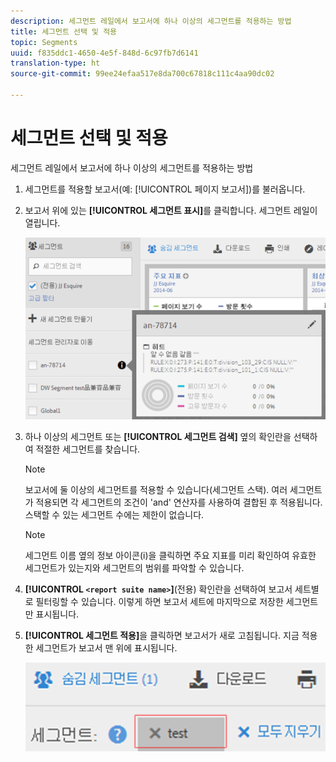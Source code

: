 ```yaml
---
description: 세그먼트 레일에서 보고서에 하나 이상의 세그먼트를 적용하는 방법
title: 세그먼트 선택 및 적용
topic: Segments
uuid: f835ddc1-4650-4e5f-848d-6c97fb7d6141
translation-type: ht
source-git-commit: 99ee24efaa517e8da700c67818c111c4aa90dc02

---
```



# 세그먼트 선택 및 적용

세그먼트 레일에서 보고서에 하나 이상의 세그먼트를 적용하는 방법

1. 세그먼트를 적용할 보고서(예: [!UICONTROL 페이지 보고서])를 불러옵니다.
1. 보고서 위에 있는 **[!UICONTROL 세그먼트 표시]**&#x200B;를 클릭합니다. 세그먼트 레일이 열립니다.

   ![](assets/segment_rail.png)

1. 하나 이상의 세그먼트 또는 **[!UICONTROL 세그먼트 검색]** 옆의 확인란을 선택하여 적절한 세그먼트를 찾습니다.

   >[!NOTE]
   >
   >보고서에 둘 이상의 세그먼트를 적용할 수 있습니다(세그먼트 스택). 여러 세그먼트가 적용되면 각 세그먼트의 조건이 &#39;and&#39; 연산자를 사용하여 결합된 후 적용됩니다. 스택할 수 있는 세그먼트 수에는 제한이 없습니다.

   >[!NOTE]
   >
   >세그먼트 이름 옆의 정보 아이콘(i)을 클릭하면 주요 지표를 미리 확인하여 유효한 세그먼트가 있는지와 세그먼트의 범위를 파악할 수 있습니다.

1. **[!UICONTROL `<report suite name>`]**(전용) 확인란을 선택하여 보고서 세트별로 필터링할 수 있습니다. 이렇게 하면 보고서 세트에 마지막으로 저장한 세그먼트만 표시됩니다.
1. **[!UICONTROL 세그먼트 적용]**&#x200B;을 클릭하면 보고서가 새로 고침됩니다. 지금 적용한 세그먼트가 보고서 맨 위에 표시됩니다. 

   ![](assets/applied_segments.png)
